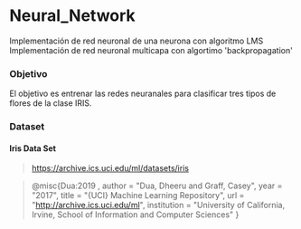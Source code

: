 # Neural_Network

Implementación de red neuronal de una neurona con algoritmo LMS
Implementación de red neuronal multicapa con algortimo 'backpropagation'

### Objetivo

El objetivo es entrenar las redes neuranales para clasificar tres tipos de flores de la clase IRIS.


### Dataset


#### Iris Data Set
> https://archive.ics.uci.edu/ml/datasets/iris

>@misc{Dua:2019 ,
author = "Dua, Dheeru and Graff, Casey",
year = "2017",
title = "{UCI} Machine Learning Repository",
url = "http://archive.ics.uci.edu/ml",
>institution = "University of California, Irvine, School of Information and Computer Sciences" }
